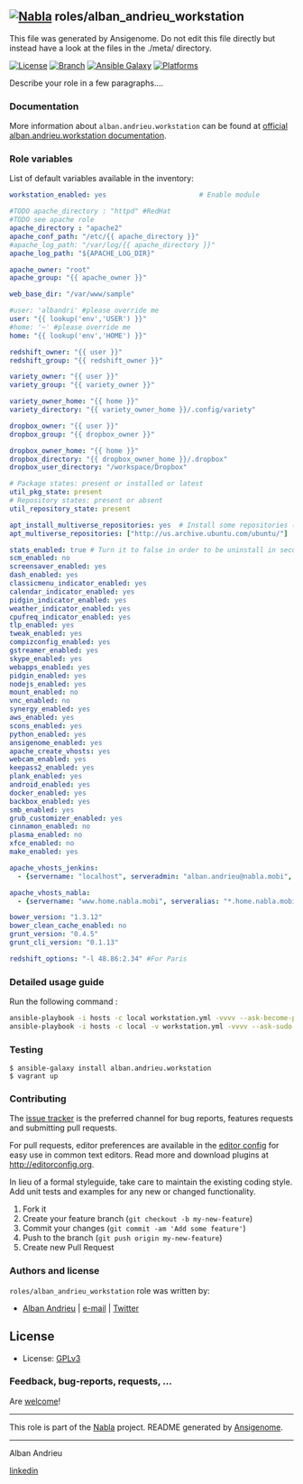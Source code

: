 <!-- markdown-link-check-disable-next-line -->
## [![Nabla](https://bababou.albandrieu.com/nabla/index/assets/nabla/nabla-4.png)](https://github.com/AlbanAndrieu) roles/alban_andrieu_workstation

This file was generated by Ansigenome. Do not edit this file directly but instead have a look at the files in the ./meta/ directory.

[![License](http://img.shields.io/:license-apache-blue.svg?style=flat-square)](http://www.apache.org/licenses/LICENSE-2.0.html)
[![Branch](http://img.shields.io/github/tag/AlbanAndrieu/ansible-workstation.svg?style=flat-square)](https://github.com/AlbanAndrieu/ansible-workstation/tree/master)
[![Ansible Galaxy](https://img.shields.io/badge/galaxy-alban.andrieu.workstation-660198.svg?style=flat)](https://galaxy.ansible.com/alban.andrieu/workstation)
[![Platforms](http://img.shields.io/badge/platforms-ubuntu-lightgrey.svg?style=flat)](#)


Describe your role in a few paragraphs....


### Documentation

More information about `alban.andrieu.workstation` can be found at [official alban.andrieu.workstation documentation](https://albandrieu.com/docs/).


### Role variables

List of default variables available in the inventory:

```YAML
workstation_enabled: yes                       # Enable module

#TODO apache_directory : "httpd" #RedHat
#TODO see apache role
apache_directory : "apache2"
apache_conf_path: "/etc/{{ apache_directory }}"
#apache_log_path: "/var/log/{{ apache_directory }}"
apache_log_path: "${APACHE_LOG_DIR}"

apache_owner: "root"
apache_group: "{{ apache_owner }}"

web_base_dir: "/var/www/sample"

#user: 'albandri' #please override me
user: "{{ lookup('env','USER') }}"
#home: '~' #please override me
home: "{{ lookup('env','HOME') }}"

redshift_owner: "{{ user }}"
redshift_group: "{{ redshift_owner }}"

variety_owner: "{{ user }}"
variety_group: "{{ variety_owner }}"

variety_owner_home: "{{ home }}"
variety_directory: "{{ variety_owner_home }}/.config/variety"

dropbox_owner: "{{ user }}"
dropbox_group: "{{ dropbox_owner }}"

dropbox_owner_home: "{{ home }}"
dropbox_directory: "{{ dropbox_owner_home }}/.dropbox"
dropbox_user_directory: "/workspace/Dropbox"

# Package states: present or installed or latest
util_pkg_state: present
# Repository states: present or absent
util_repository_state: present

apt_install_multiverse_repositories: yes  # Install some repositories (see list bellow)
apt_multiverse_repositories: ["http://us.archive.ubuntu.com/ubuntu/"]          # List of sources which be added

stats_enabled: true # Turn it to false in order to be uninstall in security role
scm_enabled: no
screensaver_enabled: yes
dash_enabled: yes
classicmenu_indicator_enabled: yes
calendar_indicator_enabled: yes
pidgin_indicator_enabled: yes
weather_indicator_enabled: yes
cpufreq_indicator_enabled: yes
tlp_enabled: yes
tweak_enabled: yes
compizconfig_enabled: yes
gstreamer_enabled: yes
skype_enabled: yes
webapps_enabled: yes
pidgin_enabled: yes
nodejs_enabled: yes
mount_enabled: no
vnc_enabled: no
synergy_enabled: yes
aws_enabled: yes
scons_enabled: yes
python_enabled: yes
ansigenome_enabled: yes
apache_create_vhosts: yes
webcam_enabled: yes
keepass2_enabled: yes
plank_enabled: yes
android_enabled: yes
docker_enabled: yes
backbox_enabled: yes
smb_enabled: yes
grub_customizer_enabled: yes
cinnamon_enabled: no
plasma_enabled: no
xfce_enabled: no
make_enabled: yes

apache_vhosts_jenkins:
  - {servername: "localhost", serveradmin: "alban.andrieu@nabla.mobi", documentroot: "/var/www/jenkins"}

apache_vhosts_nabla:
  - {servername: "www.home.nabla.mobi", serveralias: "*.home.nabla.mobi", serveradmin: "alban.andrieu@nabla.mobi", documentroot: "/var/www/nabla"}

bower_version: "1.3.12"
bower_clean_cache_enabled: no
grunt_version: "0.4.5"
grunt_cli_version: "0.1.13"

redshift_options: "-l 48.86:2.34" #For Paris
```


### Detailed usage guide

Run the following command :

```bash
ansible-playbook -i hosts -c local workstation.yml -vvvv --ask-become-pass --become | tee setup.log`
ansible-playbook -i hosts -c local -v workstation.yml -vvvv --ask-sudo-pass | tee setup.log`
```

### Testing
```shell
$ ansible-galaxy install alban.andrieu.workstation
$ vagrant up
```

### Contributing

The [issue tracker](https://github.com/AlbanAndrieu/ansible-workstation/issues) is the preferred channel for bug reports, features requests and submitting pull requests.

For pull requests, editor preferences are available in the [editor config](.editorconfig) for easy use in common text editors. Read more and download plugins at <http://editorconfig.org>.

In lieu of a formal styleguide, take care to maintain the existing coding style. Add unit tests and examples for any new or changed functionality.

1. Fork it
2. Create your feature branch (`git checkout -b my-new-feature`)
3. Commit your changes (`git commit -am 'Add some feature'`)
4. Push to the branch (`git push origin my-new-feature`)
5. Create new Pull Request

### Authors and license

`roles/alban_andrieu_workstation` role was written by:

- [Alban Andrieu](nabla.mobi) | [e-mail](mailto:alban.andrieu@free.fr) | [Twitter](https://twitter.com/AlbanAndrieu)

License
-------

- License: [GPLv3](https://tldrlegal.com/license/gnu-general-public-license-v3-%28gpl-3%29)

### Feedback, bug-reports, requests, ...

Are [welcome](https://github.com/AlbanAndrieu/ansible-workstation/issues)!

***

This role is part of the [Nabla](https://github.com/AlbanAndrieu) project.
README generated by [Ansigenome](https://github.com/nickjj/ansigenome/).

***

Alban Andrieu

[linkedin](fr.linkedin.com/in/nabla/)
